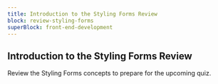 ```yaml
---
title: Introduction to the Styling Forms Review
block: review-styling-forms
superBlock: front-end-development
---
```


## Introduction to the Styling Forms Review

Review the Styling Forms concepts to prepare for the upcoming quiz.
